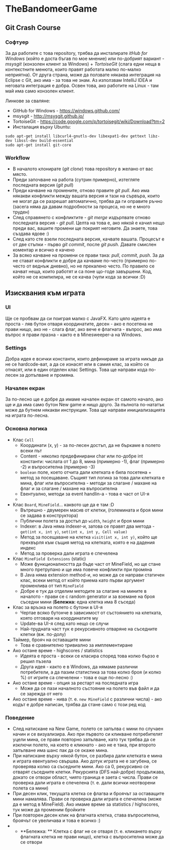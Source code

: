 TheBandomeerGame
================
## Git Crash Course
### Софтуер
За да работите с това repository, трябва да инсталирате *itHub for Windows* (който е доста бъгав по мое мнение) или по-добрият вариант - *msysgit* (конзолен клиент за Windows) + *TortoiseGit* (слага едни неща в контекстните менюта, които правят работата малко по-малко неприятна). От друга страна, може да ползвате някаква интеграция на Eclipse с Git, ако има - за това не знам. Аз използвам IntelliJ IDEA и неговата интеграция е добра. Освен това, ако работите на Linux - там май има само конзолен клиент.

Линкове за сваляне:
* GitHub for Windows  - https://windows.github.com/
* msysgit - http://msysgit.github.io/
* TortoiseGit - https://code.google.com/p/tortoisegit/wiki/Download?tm=2
* Инсталация върху Ubuntu:
```
sudo apt-get install libcurl4-gnutls-dev libexpat1-dev gettext libz-dev libssl-dev build-essential
sudo apt-get install git-core
```
### Workflow
* В началото клонирате (_git clone_) това repository в желано от вас място.
* Преди започване на работа (сутрин примерно), изтегляте последната версия (_git pull_)
* Преди качване на промените, отново правите _git pull_. Ако има някакви конфликти между вашата версия и тази на сървъра, които не могат да се разрешат автоматично, трябва да ги оправите ръчно (засега няма да давам подробности за процеса, но не е много труден)
* След справянето с конфликтите - _git merge_ издърпвате отново последната версия - _git pull_. Целта на това е, ако някой е качил нещо преди вас, вашите промени ще покрият неговите. Да знаете, това създава ядове :)
* След като сте взели последната версия, качвате вашата. Процесът е от две стъпки - първо _git commit_, после _git push_. Давате смислен коментар и всичко е качено
* За всяко качване на промени се прави така: _pull_, _commit_, _push_. За да не стават конфликти е добре да качваме по-често (примерно по-често от веднъж дневно), но не прекалено често. По правило се качват неща, които работят и са поне що-годе завършени. Код, който не се компилира, не се качва (чупи кода за всички :D)

## Изисквания към играта
### UI
Ще се пробвам да си поиграя малко с JavaFX. Като цяло идеята е проста - ляв бутон отваря координатите, десен - ако е посетена не прави нищо, ако не - слага флаг, ако вече е флагната - въпрос, ако има въпрос я прави празна - както е в Minesweeper-a на Windows.
### Settings
Добра идея е всички константи, които дефинираме за играта никъде да не се hardcode-ват, а да се изнасят или в самия клас, за който се отнасят, или в един отделен клас Settings. Това ще направи кода по-лесен за допълване и промяна.
### Начален екран
За по-лесно ще е добре да имаме начален екран от самото начало, ако ще и да има само бутон New game и нищо друго. За пълнота по-нататък може да бутнем някакви инструкции. Това ще направи инициализацията на играта по-лесна.
### Основна логика
* Клас ```Cell```
    * Координати (x, y) - за по-лесен достъп, да не бъркаме в полето всеки път
    * Content - няколко предефинирани char или по-добре int константи: числата от 1 до 8, мина (примерно -1), флаг (примерно -2) и въпросителна (примерно -3)
    * ```boolean``` поле, което отчита дали клетката е била посетена + метод за посещаване. Същият тип логика за това дали клетката е мина, флаг или въпросителна - методи за слагане / махане на флаг и за слагане / махане на въпросителна
    * Евентуално, методи за event handlin-a - това е част от UI-я
    * 
* Клас ```Board```, ```MineField```... каквото ще да е там :D
    * Вътрешно - двумерен масив от клетки, (големината и броя мини се задава в конструктора)
    * Публични полета за достъп до ```width```, ```height``` и броя мини
    * Indexer: в Java няма indexer-и, затова се правят два метода - ```get(int x, int y)```, ```set(int x, int y, Cell value)```
    * Метод за посещаване на клетка ```visit(int x, int y)```, който ще прехвърля към същия метод на клетката, която е на дадения индекс
    * Метод за проверка дали играта е спечелена
* Клас ```MineField Extensions``` (static)
    * Може функционалността да бъде част от MineField, но ще стане много претрупано и ще има повече конфликти при промяна
    * В Java няма extension method-и, но може да се направи статичен клас, всеки метод от който приема като първи аргумент променлива от тип ```MineField```
    * Добре е тук да отделим методите за слагане на мините в началото - прави се с random generator и за вземане на броя съседни мини (**Бележка:** една клетка има 8 съседа)
* Клас за връзка на полето с бутони в  UI-я
    * Чертае всяко бутонче в зависимост от състоянието на клетката, която отговаря на координатите му
    * Update-ва UI-я след като нещо се случи
    * Най-трудната част тук е рекурсивното отваряне на съседните клетки (вж. по-долу)
* Таймер, брояч на оставащите мини
    * Това е сравнително тривиално за имплементиране
* Ако остане време - highscores / statistics
    * Идеята е проста - всеки се класира според това колко бързо е решил пъзела
    * Друга идея - както е в Windows, да нямаме различни потребители, а да пазим статистика за това колко броя (и колко %) от игрите са спечелени - това е още по-лесно :)
* Ако остане време - опция за рестарт на последната игра 
    * Може да се пази началното състояние на полето във файл и да се зарежда от него
* Ако остане време - нива (т. е. ```new MineField``` с различни числа) - ако кодът е добре написан, трябва да стане само с този ред код
### Поведение
* След натискане на New Game, полето се запълва с мини по случаен начин и се визуализира. Ако при първото си кликване потребителят уцели мина, се прави повторно запълване, като тук трябва да се изключи полето, на което е кликнато - ако не е така, при второто запълване има шанс пак да се окаже мина.
* При натискане върху някой бутон, се разбира дали клетката е мина и играта евентуално свършва. Ако дотук играта не е загубена, се проверява колко са съседните мини. Ако са 0, рекурсивно се отварят съседните клетки. Рекурсията (DFS най-добре) продължава, докато се отвори област, чиято граница е заета с числа. Прави се проверка дали играта е спечелена (т. е. дали всички неотворени полета са мини)
* При десен клик, текущата клетка се флагва и броячът за оставащите мини намалява. Прави се проверка дали играта е спечелена (може да е метод в MineField). Ако имаме време за statistics / highscores, тук може да променим бройките
* При повторен десен клик на флагната клетка, става въпросителна, броячът се увеличава и това е всичко :)
* * **Бележка: ** Клетка с флаг не се отваря (т. е. кликането върху флагната клетка не прави нищо), клетка с въпросителна може да се отвори
